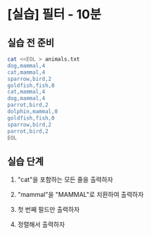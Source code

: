 # [실습] 필터 - 10분

## 실습 전 준비

```bash
cat <<EOL > animals.txt
dog,mammal,4
cat,mammal,4
sparrow,bird,2
goldfish,fish,0
cat,mammal,4
dog,mammal,4
parrot,bird,2
dolphin,mammal,0
goldfish,fish,0
sparrow,bird,2
parrot,bird,2
EOL
```

## 실습 단계

1. "cat"을 포함하는 모든 줄을 출력하자 

2. "mammal"을 "MAMMAL"로 치환하여 출력하자

3. 첫 번째 필드만 출력하자

4. 정렬해서 출력하자

